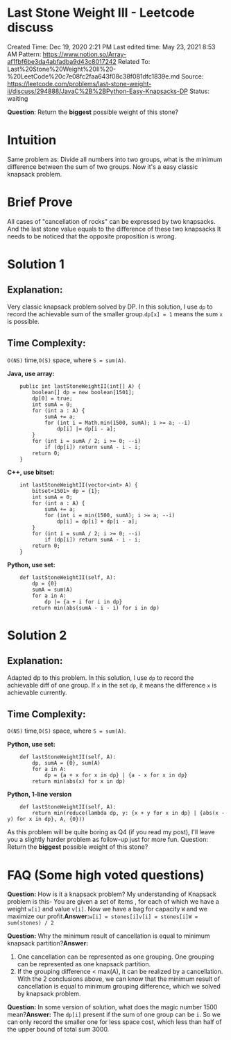 # Last Stone Weight III - Leetcode discuss

Created Time: Dec 19, 2020 2:21 PM
Last edited time: May 23, 2021 8:53 AM
Pattern: https://www.notion.so/Array-af1fbf6be3da4abfadba9d43c8017242
Related To: Last%20Stone%20Weight%20II%20-%20LeetCode%20c7e08fc2faa643f08c38f081dfc1839e.md
Source: https://leetcode.com/problems/last-stone-weight-ii/discuss/294888/JavaC%2B%2BPython-Easy-Knapsacks-DP
Status: waiting

**Question**: Return the **biggest** possible weight of this stone?

# **Intuition**

Same problem as:
 Divide all numbers into two groups,
 what is the minimum difference between the sum of two groups.
 Now it's a easy classic knapsack problem.

# **Brief Prove**

All cases of "cancellation of rocks" can be expressed by two knapsacks.
 And the last stone value equals to the difference of these two knapsacks
 It needs to be noticed that the opposite proposition is wrong.

# **Solution 1**

## **Explanation**:

Very classic knapsack problem solved by DP.
 In this solution, I use `dp` to record the achievable sum of the smaller group.`dp[x] = 1` means the sum `x` is possible.

## **Time Complexity**:

`O(NS)` time,`O(S)` space, where `S = sum(A)`.

**Java, use array:**

```
    public int lastStoneWeightII(int[] A) {
        boolean[] dp = new boolean[1501];
        dp[0] = true;
        int sumA = 0;
        for (int a : A) {
            sumA += a;
            for (int i = Math.min(1500, sumA); i >= a; --i)
                dp[i] |= dp[i - a];
        }
        for (int i = sumA / 2; i >= 0; --i)
            if (dp[i]) return sumA - i - i;
        return 0;
    }

```

**C++, use bitset:**

```
    int lastStoneWeightII(vector<int> A) {
        bitset<1501> dp = {1};
        int sumA = 0;
        for (int a : A) {
            sumA += a;
            for (int i = min(1500, sumA); i >= a; --i)
                dp[i] = dp[i] + dp[i - a];
        }
        for (int i = sumA / 2; i >= 0; --i)
            if (dp[i]) return sumA - i - i;
        return 0;
    }

```

**Python, use set:**

```
    def lastStoneWeightII(self, A):
        dp = {0}
        sumA = sum(A)
        for a in A:
            dp |= {a + i for i in dp}
        return min(abs(sumA - i - i) for i in dp)

```

# **Solution 2**

## **Explanation**:

Adapted dp to this problem.
 In this solution, I use `dp` to record the achievable diff of one group.
 If `x` in the set `dp`, it means the difference `x` is achievable currently.

## **Time Complexity**:

`O(NS)` time,`O(S)` space, where `S = sum(A)`.

**Python, use set:**

```
    def lastStoneWeightII(self, A):
        dp, sumA = {0}, sum(A)
        for a in A:
            dp = {a + x for x in dp} | {a - x for x in dp}
        return min(abs(x) for x in dp)

```

**Python, 1-line version**

```
    def lastStoneWeightII(self, A):
        return min(reduce(lambda dp, y: {x + y for x in dp} | {abs(x - y) for x in dp}, A, {0}))

```

As this problem will be quite boring as Q4 (if you read my post),
 I'll leave you a slightly harder problem as follow-up just for more fun.
 Question: Return the **biggest** possible weight of this stone?

# FAQ (Some high voted questions)

**Question:** How is it a knapsack problem?
 My understanding of Knapsack problem is this-
 You are given a set of items , for each of which we have a weight `w[i]` and value `v[i]`.
 Now we have a bag for capacity `W` and we maximize our profit.**Answer:**`w[i] = stones[i]v[i] = stones[i]W = sum(stones) / 2`

**Question:** Why the minimum result of cancellation is equal to minimum knapsack partition?**Answer:**

1. One cancellation can be represented as one grouping. One grouping can be represented as one knapsack partition.
2. If the grouping difference < max(A), it can be realized by a cancellation. With the 2 conclusions above, we can know that the minimum result of cancellation is equal to minimum grouping difference, which we solved by knapsack problem.

**Question:** In some version of solution, what does the magic number 1500 mean?**Answer:**
 The `dp[i]` present if the sum of one group can be `i`.
 So we can only record the smaller one for less space cost,
 which less than half of the upper bound of total sum 3000.